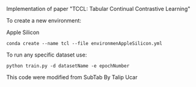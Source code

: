 Implementation of paper "TCCL: Tabular Continual Contrastive Learning"

To create a new environment:

Apple Silicon
```
conda create --name tcl --file environmenAppleSilicon.yml
```
To run any specific dataset use:
```
python train.py -d datasetName -e epochNumber
```
This code were modified from 
SubTab By Talip Ucar
